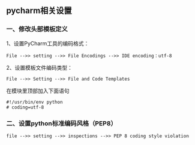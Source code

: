 ## pycharm相关设置

### 一、修改头部模板定义

1、设置PyCharm工具的编码格式：
```
File -->> setting -->> File Encodings -->> IDE encoding：utf-8 
```

2、设置模板文件编码类型：
```
File -->> Setting -->> File and Code Templates
```

在模块里顶部加入下面语句
```
#!/usr/bin/env python
# coding=utf-8
```



### 二、设置python标准编码风格（PEP8）
```
file -->> setting -->> inspections -->> PEP 8 coding style violation
```
